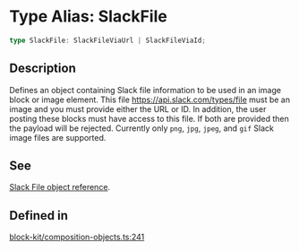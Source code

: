 # Type Alias: SlackFile

```ts
type SlackFile: SlackFileViaUrl | SlackFileViaId;
```

## Description

Defines an object containing Slack file information to be used in an image block or image element.
This file https://api.slack.com/types/file must be an image and you must provide either the URL or ID. In addition,
the user posting these blocks must have access to this file. If both are provided then the payload will be rejected.
Currently only `png`, `jpg`, `jpeg`, and `gif` Slack image files are supported.

## See

[Slack File object reference](https://api.slack.com/reference/block-kit/composition-objects#slack_file).

## Defined in

[block-kit/composition-objects.ts:241](https://github.com/slackapi/node-slack-sdk/blob/c15385ef93ccdde9702f52f7d1f445999203d794/packages/types/src/block-kit/composition-objects.ts#L241)
